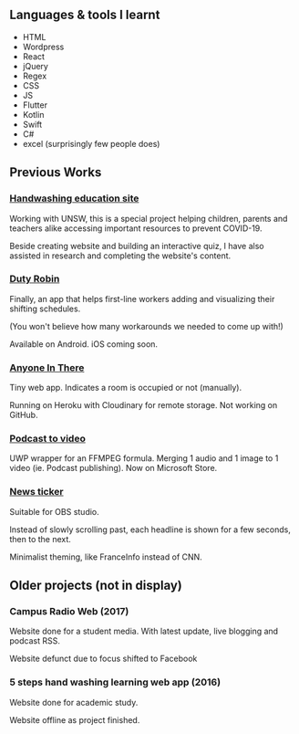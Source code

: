 ## Languages & tools I learnt

- HTML
- Wordpress
- React
- jQuery
- Regex
- CSS
- JS
- Flutter
- Kotlin
- Swift
- C#
- excel (surprisingly few people does)

## Previous Works

### [Handwashing education site](https://nsw-students-mental-health.glitch.me/)

Working with UNSW, this is a special project helping children, parents and teachers alike accessing important resources to prevent COVID-19.

Beside creating website and building an interactive quiz, I have also assisted in research and completing the website's content.

### [Duty Robin](https://play.google.com/store/apps/details?id=com.thomassth.dutyrobin)

Finally, an app that helps first-line workers adding and visualizing their shifting schedules. 

(You won't believe how many workarounds we needed to come up with!)

Available on Android. iOS coming soon.

### [Anyone In There](https://thomassth.github.io/AnyoneInThere/)

Tiny web app. Indicates a room is occupied or not (manually).

Running on Heroku with Cloudinary for remote storage. Not working on GitHub.

### [Podcast to video](https://www.microsoft.com/store/apps/9NZXCK5WDCXC)

UWP wrapper for an FFMPEG formula.
Merging 1 audio and 1 image to 1 video (ie. Podcast publishing). 
Now on Microsoft Store.

### [News ticker](https://thomassth.github.io/CR002/) 

Suitable for OBS studio.

Instead of slowly scrolling past, each headline is shown for a few seconds, then to the next. 

Minimalist theming, like FranceInfo instead of CNN.

## Older projects (not in display)

### Campus Radio Web (2017)

Website done for a student media. With latest update, live blogging and podcast RSS.

Website defunct due to focus shifted to Facebook


### 5 steps hand washing learning web app (2016)

Website done for academic study.

Website offline as project finished.
